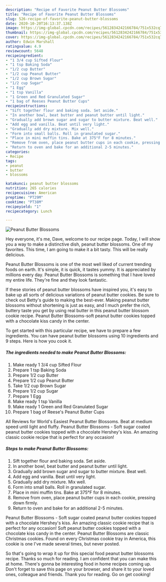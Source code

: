 ```yaml
---
description: "Recipe of Favorite Peanut Butter Blossoms"
title: "Recipe of Favorite Peanut Butter Blossoms"
slug: 526-recipe-of-favorite-peanut-butter-blossoms
date: 2020-10-20T16:13:37.138Z
image: https://img-global.cpcdn.com/recipes/5612834242166784/751x532cq70/peanut-butter-blossoms-recipe-main-photo.jpg
thumbnail: https://img-global.cpcdn.com/recipes/5612834242166784/751x532cq70/peanut-butter-blossoms-recipe-main-photo.jpg
cover: https://img-global.cpcdn.com/recipes/5612834242166784/751x532cq70/peanut-butter-blossoms-recipe-main-photo.jpg
author: Edwin Marshall
ratingvalue: 4.9
reviewcount: 5648
recipeingredient:
- "1 3/4 cup Sifted Flour"
- "1 tsp Baking Soda"
- "1/2 cup Butter"
- "1/2 cup Peanut Butter"
- "1/2 cup Brown Sugar"
- "1/2 cup Sugar"
- "1 Egg"
- "1 tsp Vanilla"
- "1 Green and Red Granulated Sugar"
- "1 bag of Reeses Peanut Butter Cups"
recipeinstructions:
- "Sift together flour and baking soda. Set aside."
- "In another bowl, beat butter and peanut butter until light."
- "Gradually add brown sugar and sugar to butter mixture. Beat well."
- "Add egg and vanilla. Beat until very light."
- "Gradually add dry mixture. Mix well."
- "Form into small balls. Roll in granulated sugar."
- "Place in mini muffin tins. Bake at 375°F for 8 minutes."
- "Remove from oven, place peanut butter cups in each cookie, pressing down firmly."
- "Return to oven and bake for an additional 2-5 minutes."
categories:
- Recipe
tags:
- peanut
- butter
- blossoms

katakunci: peanut butter blossoms 
nutrition: 265 calories
recipecuisine: American
preptime: "PT29M"
cooktime: "PT38M"
recipeyield: "1"
recipecategory: Lunch

---
```



![Peanut Butter Blossoms](https://img-global.cpcdn.com/recipes/5612834242166784/751x532cq70/peanut-butter-blossoms-recipe-main-photo.jpg)

Hey everyone, it's me, Dave, welcome to our recipe page. Today, I will show you a way to make a distinctive dish, peanut butter blossoms. One of my favorites. This time, I am going to make it a bit tasty. This will be really delicious.

Peanut Butter Blossoms is one of the most well liked of current trending foods on earth. It's simple, it is quick, it tastes yummy. It is appreciated by millions every day. Peanut Butter Blossoms is something that I have loved my entire life. They're fine and they look fantastic.

If these stories of peanut butter blossoms have inspired you, it&#39;s easy to bake up all sorts of delicious variations of peanut butter cookies. Be sure to check out Betty&#39;s guide to making the best-ever. Making peanut butter blossoms without shortening is just as easy, and I much prefer the rich, buttery taste you get by using real butter in this peanut butter blossom cookie recipe. Peanut Butter Blossoms-soft peanut butter cookies topped with a chocolate kiss candy in the center.


To get started with this particular recipe, we have to prepare a few ingredients. You can have peanut butter blossoms using 10 ingredients and 9 steps. Here is how you cook it.

<!--inarticleads1-->

##### The ingredients needed to make Peanut Butter Blossoms:

1. Make ready 1 3/4 cup Sifted Flour
1. Prepare 1 tsp Baking Soda
1. Prepare 1/2 cup Butter
1. Prepare 1/2 cup Peanut Butter
1. Take 1/2 cup Brown Sugar
1. Prepare 1/2 cup Sugar
1. Prepare 1 Egg
1. Make ready 1 tsp Vanilla
1. Make ready 1 Green and Red Granulated Sugar
1. Prepare 1 bag of Reese&#39;s Peanut Butter Cups


All Reviews for World&#39;s Easiest Peanut Butter Blossoms. Beat at medium speed until light and fluffy. Peanut Butter Blossoms - Soft sugar coated peanut butter cookies topped with a chocolate Hershey&#39;s kiss. An amazing classic cookie recipe that is perfect for any occasion! 

<!--inarticleads2-->

##### Steps to make Peanut Butter Blossoms:

1. Sift together flour and baking soda. Set aside.
1. In another bowl, beat butter and peanut butter until light.
1. Gradually add brown sugar and sugar to butter mixture. Beat well.
1. Add egg and vanilla. Beat until very light.
1. Gradually add dry mixture. Mix well.
1. Form into small balls. Roll in granulated sugar.
1. Place in mini muffin tins. Bake at 375°F for 8 minutes.
1. Remove from oven, place peanut butter cups in each cookie, pressing down firmly.
1. Return to oven and bake for an additional 2-5 minutes.


Peanut Butter Blossoms - Soft sugar coated peanut butter cookies topped with a chocolate Hershey&#39;s kiss. An amazing classic cookie recipe that is perfect for any occasion! Soft peanut butter cookies topped with a chocolate kiss candy in the center. Peanut Butter Blossoms are classic Christmas cookies. Found on every Christmas cookie tray in America, this cookie is one I&#39;ve made several times, but never posted. 

So that's going to wrap it up for this special food peanut butter blossoms recipe. Thanks so much for reading. I am confident that you can make this at home. There's gonna be interesting food in home recipes coming up. Don't forget to save this page on your browser, and share it to your loved ones, colleague and friends. Thank you for reading. Go on get cooking!
